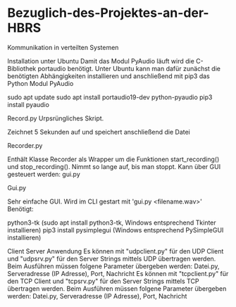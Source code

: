 # Bezuglich-des-Projektes-an-der-HBRS
Kommunikation in verteilten Systemen

Installation unter Ubuntu
Damit das Modul PyAudio läuft wird die C-Bibliothek portaudio benötigt. Unter Ubuntu kann man dafür zunächst die benötigten Abhängigkeiten installieren und anschließend mit pip3 das Python Modul PyAudio

sudo apt update
sudo apt install portaudio19-dev python-pyaudio
pip3 install pyaudio


Record.py
Urpsrüngliches Skript.

Zeichnet 5 Sekunden auf und speichert anschließend die Datei


Recorder.py

Enthält Klasse Recorder als Wrapper um die Funktionen start_recording() und stop_recording().
Nimmt so lange auf, bis man stoppt.
Kann über GUI gesteuert werden: gui.py


Gui.py

Sehr einfache GUI.
Wird im CLI gestart mit 'gui.py <filename.wav>'
Benötigt:

python3-tk (sudo apt install python3-tk, Windows entsprechend Tkinter installieren)
pip3 install pysimplegui (Windows entsprechend PySimpleGUI installieren)




Client Server Anwendung
Es können mit "udpclient.py" für den UDP Client und "udpsrv.py" für den Server Strings mittels UDP übertragen werden.
Beim Ausführen müssen folgene Parameter übergeben werden: Datei.py, Serveradresse (IP Adresse), Port, Nachricht
Es können mit "tcpclient.py" für den TCP Client und "tcpsrv.py" für den Server Strings mittels TCP übertragen werden.
Beim Ausführen müssen folgene Parameter übergeben werden: Datei.py, Serveradresse (IP Adresse), Port, Nachricht
